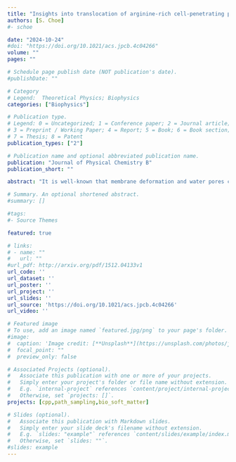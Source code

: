 ```yaml
---
title: "Insights into translocation of arginine-rich cell-penetrating peptides across a model membrane"
authors: [S. Choe]
#- schoe

date: "2024-10-24"
#doi: "https://doi.org/10.1021/acs.jpcb.4c04266"
volume: ""
pages: ""

# Schedule page publish date (NOT publication's date).
#publishDate: ""

# Category
# Legend:  Theoretical Physics; Biophysics
categories: ["Biophysics"]

# Publication type.
# Legend: 0 = Uncategorized; 1 = Conference paper; 2 = Journal article;
# 3 = Preprint / Working Paper; 4 = Report; 5 = Book; 6 = Book section;
# 7 = Thesis; 8 = Patent
publication_types: ["2"]

# Publication name and optional abbreviated publication name.
publication: "Journal of Physical Chemistry B"
publication_short: ""

abstract: "It is well-known that membrane deformation and water pores contribute to the spontaneous translocation of arginine-rich cell-penetrating peptides (CPPs). We confirm this through the observation of the spontaneous translocation of single R9 (nona-arginine) and Tat (48–60) peptides across a model membrane using the weighted ensemble (WE) method within all-atom molecular dynamics (MD) simulations. Furthermore, we demonstrate that membrane deformation and the presence of a water pore reduce the effective charge of the CPP and the bending rigidity of the model membrane during translocation. We find that R9 disturbs the model membrane more than Tat (48–60), leading to more efficient translocation of R9 across the model membrane."

# Summary. An optional shortened abstract.
#summary: []

#tags:
#- Source Themes

featured: true

# links:
# - name: ""
#   url: ""
#url_pdf: http://arxiv.org/pdf/1512.04133v1
url_code: ''
url_dataset: ''
url_poster: ''
url_project: ''
url_slides: ''
url_source: 'https://doi.org/10.1021/acs.jpcb.4c04266'
url_video: ''

# Featured image
# To use, add an image named `featured.jpg/png` to your page's folder.
#image:
#  caption: 'Image credit: [**Unsplash**](https://unsplash.com/photos/jdD8gXaTZsc)'
#  focal_point: ""
#  preview_only: false

# Associated Projects (optional).
#   Associate this publication with one or more of your projects.
#   Simply enter your project's folder or file name without extension.
#   E.g. `internal-project` references `content/project/internal-project/index.md`.
#   Otherwise, set `projects: []`.
projects: [cpp,path_sampling,bio_soft_matter]

# Slides (optional).
#   Associate this publication with Markdown slides.
#   Simply enter your slide deck's filename without extension.
#   E.g. `slides: "example"` references `content/slides/example/index.md`.
#   Otherwise, set `slides: ""`.
#slides: example
---
```




